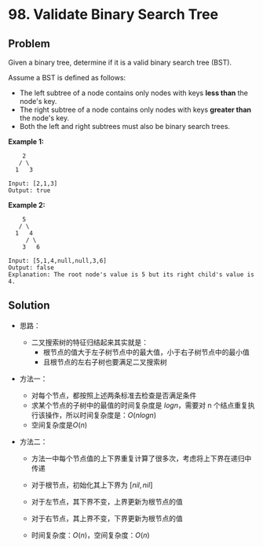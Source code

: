 # 98. Validate Binary Search Tree

## Problem

Given a binary tree, determine if it is a valid binary search tree (BST).

Assume a BST is defined as follows:

- The left subtree of a node contains only nodes with keys **less than** the node's key.
- The right subtree of a node contains only nodes with keys **greater than** the node's key.
- Both the left and right subtrees must also be binary search trees.

 

**Example 1:**

```
    2
   / \
  1   3

Input: [2,1,3]
Output: true
```

**Example 2:**

```
    5
   / \
  1   4
     / \
    3   6

Input: [5,1,4,null,null,3,6]
Output: false
Explanation: The root node's value is 5 but its right child's value is 4.
```

## Solution

- 思路：

  - 二叉搜索树的特征归结起来其实就是：
    - 根节点的值大于左子树节点中的最大值，小于右子树节点中的最小值
    - 且根节点的左右子树也要满足二叉搜索树

- 方法一：

  - 对每个节点，都按照上述两条标准去检查是否满足条件
  - 求某个节点的子树中的最值的时间复杂度是 $logn$，需要对 n 个结点重复执行该操作，所以时间复杂度是：$O(nlogn)$
  - 空间复杂度是$O(n)$

- 方法二：

  - 方法一中每个节点值的上下界重复计算了很多次，考虑将上下界在递归中传递

  - 对于根节点，初始化其上下界为 $[nil, nil]$

  - 对于左节点，其下界不变，上界更新为根节点的值

  - 对于右节点，其上界不变，下界更新为根节点的值

  - 时间复杂度：$O(n)$，空间复杂度：$O(n)$

    